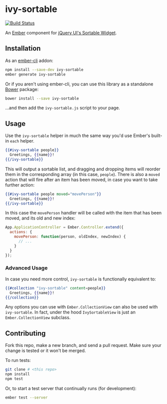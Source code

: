 # ivy-sortable

[![Build Status](https://travis-ci.org/IvyApp/ivy-sortable.svg?branch=master)](https://travis-ci.org/IvyApp/ivy-sortable)

An [Ember](http://emberjs.com) component for
[jQuery UI's Sortable Widget](http://jqueryui.com/sortable/).

## Installation

As an [ember-cli](http://www.ember-cli.com/) addon:

```sh
npm install --save-dev ivy-sortable
ember generate ivy-sortable
```

Or if you aren't using ember-cli, you can use this library as a standalone
[Bower](http://bower.io/) package:

```sh
bower install --save ivy-sortable
```

...and then add the `ivy-sortable.js` script to your page.

## Usage

Use the `ivy-sortable` helper in much the same way you'd use Ember's built-in
`each` helper.

```handlebars
{{#ivy-sortable people}}
  Greetings, {{name}}!
{{/ivy-sortable}}
```

This will output a sortable list, and dragging and dropping items will reorder
them in the corresponding array (in this case, `people`). There is also
a `moved` action that will fire after an item has been moved, in case you want
to take further action:

```handlebars
{{#ivy-sortable people moved="movePerson"}}
  Greetings, {{name}}!
{{/ivy-sortable}}
```

In this case the `movePerson` handler will be called with the item that has
been moved, and its old and new index:

```js
App.ApplicationController = Ember.Controller.extend({
  actions: {
    movePerson: function(person, oldIndex, newIndex) {
      // ...
    }
  }
});
```

### Advanced Usage

In case you need more control, `ivy-sortable` is functionally equivalent to:

```handlebars
{{#collection "ivy-sortable" content=people}}
  Greetings, {{name}}!
{{/collection}}
```

Any options you can use with `Ember.CollectionView` can also be used with
`ivy-sortable`. In fact, under the hood `IvySortableView` is just an
`Ember.CollectionView` subclass.

## Contributing

Fork this repo, make a new branch, and send a pull request. Make sure your
change is tested or it won't be merged.

To run tests:

```sh
git clone # <this repo>
npm install
npm test
```

Or, to start a test server that continually runs (for development):

```sh
ember test --server
```
